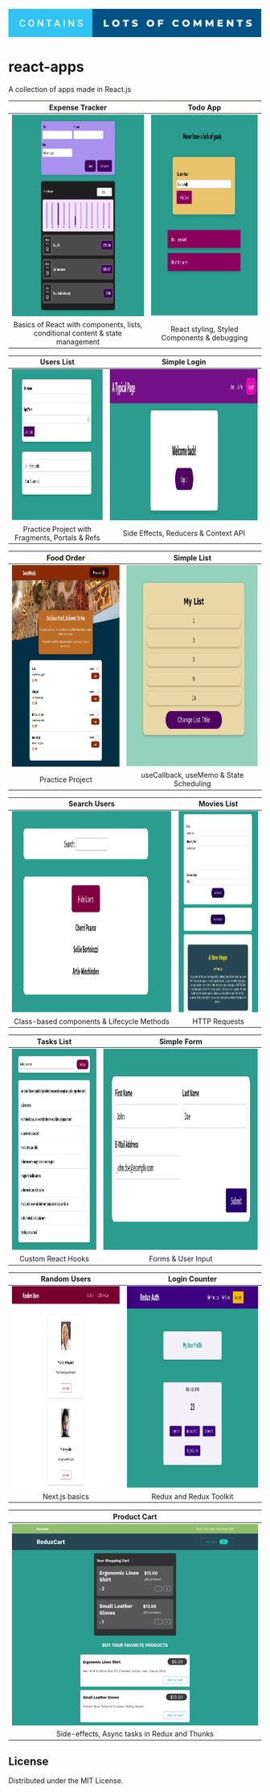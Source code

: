 ![forthebadge](screenshots/badge.svg)

# react-apps

A collection of apps made in React.js

|    Expense Tracker   |    Todo App     |             
| :---------: | :-----------: |    
| <img src="screenshots/expensetracker.png" alt="Expense Tracker" height="400" width="700" /> | <img src="screenshots/todoapp.png" alt="Todo App" height="400" /> |    
| Basics of React with components, lists, conditional content & state management | React styling, Styled Components & debugging |        
 
|   Users List   |    Simple Login  |   
| :------------: | :-------------: |     
| <img src="screenshots/userslist.png" alt="Users List" height="300" width="600" /> | <img src="screenshots/simplelogin.png" alt="Simple Login" height="300"  /> |
| Practice Project with Fragments, Portals & Refs | Side Effects, Reducers & Context API |           
 
| Food Order |  Simple List |         
| :------------: | :-------------: |            
| <img src="screenshots/foodorder.png" alt="Food Order" height="400" width="400" /> | <img src="screenshots/simplelist.png" alt="Simple List" height="400" /> |   
| Practice Project | useCallback, useMemo & State Scheduling |               

| Search Users |  Movies List |              
| :------------: | :---------------: |               
| <img src="screenshots/searchusers.png" alt="Search Users" height="400" /> |  <img src="screenshots/movieslist.png" alt="Movies List" height="400" />  |  
| Class-based components & Lifecycle Methods | HTTP Requests |         

| Tasks List | Simple Form |                 
| :----------------: | :--------------------: |                 
| <img src="screenshots/taskslist.png" alt="Tasks List" height="400" /> | <img src="screenshots/simpleform.png" alt="Simple Form" height="400" /> |                    
| Custom React Hooks | Forms & User Input |                   

| Random Users |  Login Counter |         
| :------------: | :-------------: |            
| <img src="screenshots/randomusers.png" alt="Random Users" height="400" /> | <img src="screenshots/logincounter.png" alt="Login Counter" height="400" /> |   
| Next.js basics | Redux and Redux Toolkit |      

| Product Cart |                       
| :----------------: |                        
| <img src="screenshots/productcart.png" alt="Product Cart" height="400" /> |                            
| Side-effects, Async tasks in Redux and Thunks |                                  
 

<!-- LICENSE -->

## License

Distributed under the MIT License.
